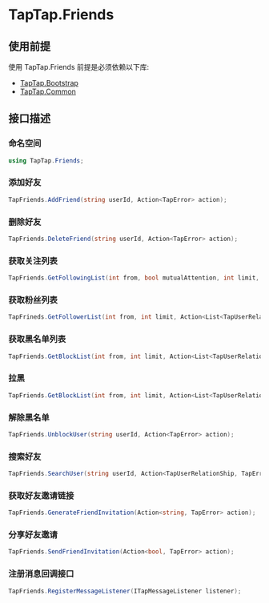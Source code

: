 # TapTap.Friends

## 使用前提

使用 TapTap.Friends 前提是必须依赖以下库:
* [TapTap.Bootstrap](https://github.com/TapTap/TapBootstrap-Unity.git)
* [TapTap.Common](https://github.com/TapTap/TapCommon-Unity.git)

## 接口描述

### 命名空间
```c#
using TapTap.Friends;
```

### 添加好友

```c#
TapFriends.AddFriend(string userId, Action<TapError> action);
```

### 删除好友
```c#
TapFriends.DeleteFriend(string userId, Action<TapError> action);
```

### 获取关注列表
```c#
TapFriends.GetFollowingList(int from, bool mutualAttention, int limit, Action<List<TapUserRelationShip>, TapError> action);
```

### 获取粉丝列表
```c#
TapFrineds.GetFollowerList(int from, int limit, Action<List<TapUserRelationShip>, TapError> action);
```

### 获取黑名单列表
```c#
TapFriends.GetBlockList(int from, int limit, Action<List<TapUserRelationShip>, TapError> action);
```

### 拉黑
```c#
TapFriends.GetBlockList(int from, int limit, Action<List<TapUserRelationShip>, TapError> action);
```

### 解除黑名单
```c#
TapFriends.UnblockUser(string userId, Action<TapError> action);
```

### 搜索好友
```c#
TapFriends.SearchUser(string userId, Action<TapUserRelationShip, TapError> action);
```
### 获取好友邀请链接
```c#
TapFriends.GenerateFriendInvitation(Action<string, TapError> action);
```
### 分享好友邀请
```c#
TapFriends.SendFriendInvitation(Action<bool, TapError> action);
```
### 注册消息回调接口
```c#
TapFriends.RegisterMessageListener(ITapMessageListener listener);
```

